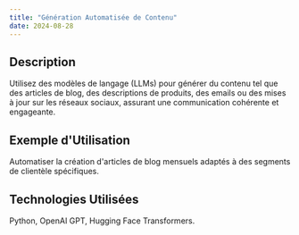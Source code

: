 ```yaml
---
title: "Génération Automatisée de Contenu"
date: 2024-08-28
---
```


## Description
Utilisez des modèles de langage (LLMs) pour générer du contenu tel que des articles de blog, des descriptions de produits, des emails ou des mises à jour sur les réseaux sociaux, assurant une communication cohérente et engageante.

## Exemple d'Utilisation
Automatiser la création d'articles de blog mensuels adaptés à des segments de clientèle spécifiques.

## Technologies Utilisées
Python, OpenAI GPT, Hugging Face Transformers.

<!-- ## Tarification, Délais, et Révisions

| Service                          | Tarification            | Délais     | Révisions                                 |
|----------------------------------|-------------------------|------------|--------------------------------------------|
| Forfait de Génération de Contenu | 500 $ - 1000 $ par forfait | 1-2 semaines | Inclut jusqu'à 3 révisions de contenu       | -->
